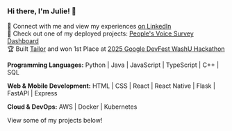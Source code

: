 ### Hi there, I'm Julie! 👋

📄 Connect with me and view my experiences [on LinkedIn](https://www.linkedin.com/in/julie-baguio/)  
🚀 Check out one of my deployed projects: [People's Voice Survey Dashboard](http://3.14.111.167/)  
🏆 Built [Tailor](https://github.com/aaronhubhachen/tailor) and won 1st Place at [2025 Google DevFest WashU Hackathon](https://gdg.community.dev/events/details/google-gdg-on-campus-washington-university-in-st-louis-st-louis-united-states-presents-devfest-washu-2025/)

**Programming Languages:**
Python | Java | JavaScript | TypeScript | C++ | SQL

**Web & Mobile Development:**
HTML | CSS | React | React Native | Flask | FastAPI | Express

**Cloud & DevOps:**
AWS | Docker | Kubernetes

View some of my projects below!

<!--
**julesebags/julesebags** is a ✨ _special_ ✨ repository because its `README.md` (this file) appears on your GitHub profile.

Here are some ideas to get you started:

- 🔭 I’m currently working on ...
- 🌱 I’m currently learning ...
- 👯 I’m looking to collaborate on ...
- 🤔 I’m looking for help with ...
- 💬 Ask me about ...
- 📫 How to reach me: ...
- 😄 Pronouns: ...
- ⚡ Fun fact: ...
-->
